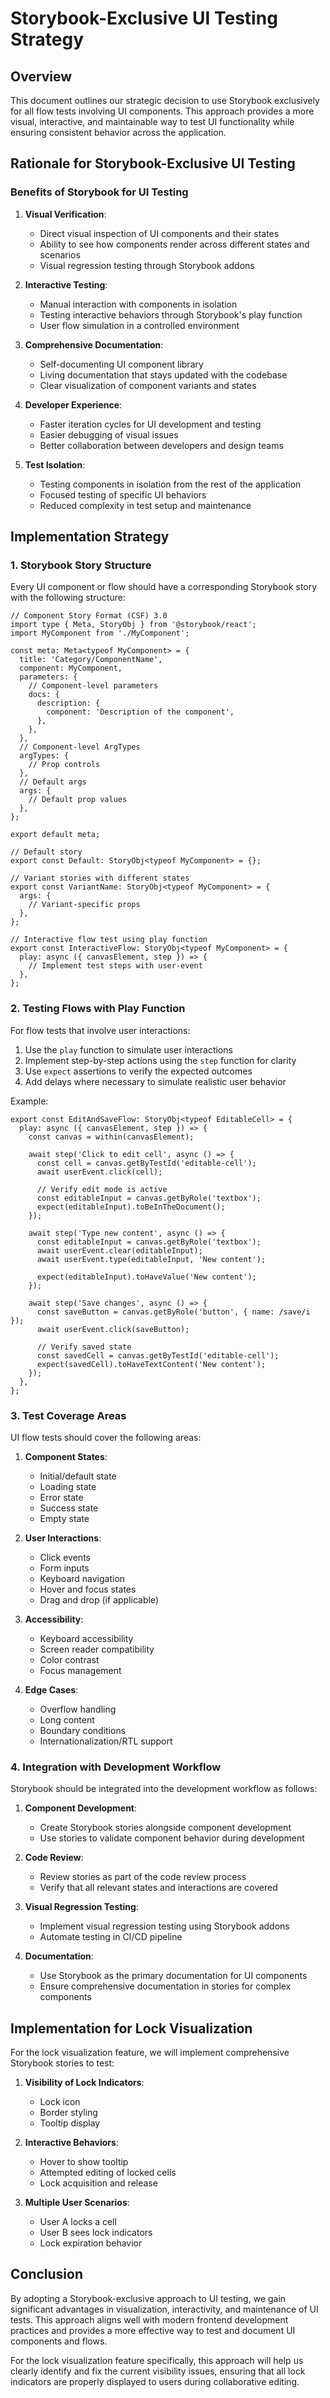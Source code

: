 # Storybook-Exclusive UI Testing Strategy

## Overview

This document outlines our strategic decision to use Storybook exclusively for all flow tests involving UI components. This approach provides a more visual, interactive, and maintainable way to test UI functionality while ensuring consistent behavior across the application.

## Rationale for Storybook-Exclusive UI Testing

### Benefits of Storybook for UI Testing

1. **Visual Verification**:

   - Direct visual inspection of UI components and their states
   - Ability to see how components render across different states and scenarios
   - Visual regression testing through Storybook addons

2. **Interactive Testing**:

   - Manual interaction with components in isolation
   - Testing interactive behaviors through Storybook's play function
   - User flow simulation in a controlled environment

3. **Comprehensive Documentation**:

   - Self-documenting UI component library
   - Living documentation that stays updated with the codebase
   - Clear visualization of component variants and states

4. **Developer Experience**:

   - Faster iteration cycles for UI development and testing
   - Easier debugging of visual issues
   - Better collaboration between developers and design teams

5. **Test Isolation**:
   - Testing components in isolation from the rest of the application
   - Focused testing of specific UI behaviors
   - Reduced complexity in test setup and maintenance

## Implementation Strategy

### 1. Storybook Story Structure

Every UI component or flow should have a corresponding Storybook story with the following structure:

```tsx
// Component Story Format (CSF) 3.0
import type { Meta, StoryObj } from '@storybook/react';
import MyComponent from './MyComponent';

const meta: Meta<typeof MyComponent> = {
  title: 'Category/ComponentName',
  component: MyComponent,
  parameters: {
    // Component-level parameters
    docs: {
      description: {
        component: 'Description of the component',
      },
    },
  },
  // Component-level ArgTypes
  argTypes: {
    // Prop controls
  },
  // Default args
  args: {
    // Default prop values
  },
};

export default meta;

// Default story
export const Default: StoryObj<typeof MyComponent> = {};

// Variant stories with different states
export const VariantName: StoryObj<typeof MyComponent> = {
  args: {
    // Variant-specific props
  },
};

// Interactive flow test using play function
export const InteractiveFlow: StoryObj<typeof MyComponent> = {
  play: async ({ canvasElement, step }) => {
    // Implement test steps with user-event
  },
};
```

### 2. Testing Flows with Play Function

For flow tests that involve user interactions:

1. Use the `play` function to simulate user interactions
2. Implement step-by-step actions using the `step` function for clarity
3. Use `expect` assertions to verify the expected outcomes
4. Add delays where necessary to simulate realistic user behavior

Example:

```tsx
export const EditAndSaveFlow: StoryObj<typeof EditableCell> = {
  play: async ({ canvasElement, step }) => {
    const canvas = within(canvasElement);

    await step('Click to edit cell', async () => {
      const cell = canvas.getByTestId('editable-cell');
      await userEvent.click(cell);

      // Verify edit mode is active
      const editableInput = canvas.getByRole('textbox');
      expect(editableInput).toBeInTheDocument();
    });

    await step('Type new content', async () => {
      const editableInput = canvas.getByRole('textbox');
      await userEvent.clear(editableInput);
      await userEvent.type(editableInput, 'New content');

      expect(editableInput).toHaveValue('New content');
    });

    await step('Save changes', async () => {
      const saveButton = canvas.getByRole('button', { name: /save/i });
      await userEvent.click(saveButton);

      // Verify saved state
      const savedCell = canvas.getByTestId('editable-cell');
      expect(savedCell).toHaveTextContent('New content');
    });
  },
};
```

### 3. Test Coverage Areas

UI flow tests should cover the following areas:

1. **Component States**:

   - Initial/default state
   - Loading state
   - Error state
   - Success state
   - Empty state

2. **User Interactions**:

   - Click events
   - Form inputs
   - Keyboard navigation
   - Hover and focus states
   - Drag and drop (if applicable)

3. **Accessibility**:

   - Keyboard accessibility
   - Screen reader compatibility
   - Color contrast
   - Focus management

4. **Edge Cases**:
   - Overflow handling
   - Long content
   - Boundary conditions
   - Internationalization/RTL support

### 4. Integration with Development Workflow

Storybook should be integrated into the development workflow as follows:

1. **Component Development**:

   - Create Storybook stories alongside component development
   - Use stories to validate component behavior during development

2. **Code Review**:

   - Review stories as part of the code review process
   - Verify that all relevant states and interactions are covered

3. **Visual Regression Testing**:

   - Implement visual regression testing using Storybook addons
   - Automate testing in CI/CD pipeline

4. **Documentation**:
   - Use Storybook as the primary documentation for UI components
   - Ensure comprehensive documentation in stories for complex components

## Implementation for Lock Visualization

For the lock visualization feature, we will implement comprehensive Storybook stories to test:

1. **Visibility of Lock Indicators**:

   - Lock icon
   - Border styling
   - Tooltip display

2. **Interactive Behaviors**:

   - Hover to show tooltip
   - Attempted editing of locked cells
   - Lock acquisition and release

3. **Multiple User Scenarios**:
   - User A locks a cell
   - User B sees lock indicators
   - Lock expiration behavior

## Conclusion

By adopting a Storybook-exclusive approach to UI testing, we gain significant advantages in visualization, interactivity, and maintenance of UI tests. This approach aligns well with modern frontend development practices and provides a more effective way to test and document UI components and flows.

For the lock visualization feature specifically, this approach will help us clearly identify and fix the current visibility issues, ensuring that all lock indicators are properly displayed to users during collaborative editing.
